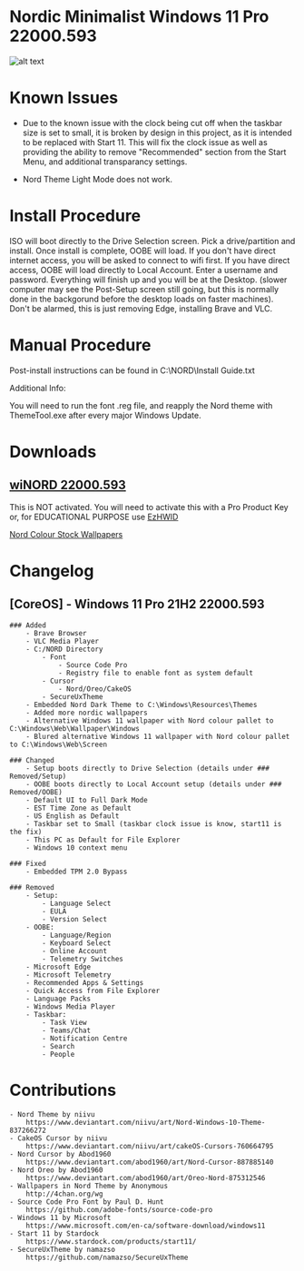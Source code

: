 # Nordic Minimalist Windows 11 Pro 22000.593

![alt text](https://i.imgur.com/dwgVPXF.png?raw=true)

# Known Issues
- Due to the known issue with the clock being cut off when the taskbar size is set to small, it is broken by design in this project, as it is intended to be replaced with Start 11. This will fix the clock issue as well as providing the ability to remove "Recommended" section from the Start Menu, and additional transparancy settings.

- Nord Theme Light Mode does not work.

# Install Procedure
ISO will boot directly to the Drive Selection screen. Pick a drive/partition and install. Once install is complete, OOBE will load. If you don't have direct internet access, you will be asked to connect to wifi first. If you have direct access, OOBE will load directly to Local Account. Enter a username and password. Everything will finish up and you will be at the Desktop. (slower computer may see the Post-Setup screen still going, but this is normally done in the backgorund before the desktop loads on faster machines). Don't be alarmed, this is just removing Edge, installing Brave and VLC.

# Manual Procedure
Post-install instructions can be found in C:\NORD\Install Guide.txt

Additional Info:

You will need to run the font .reg file, and reapply the Nord theme with ThemeTool.exe after every major Windows Update.

# Downloads
## [wiNORD 22000.593](https://drive.google.com/file/d/1-D10yvFcS7nzYEgEPKv6fsyzFz1xsS3U)
This is NOT activated. You will need to activate this with a Pro Product Key or, for EDUCATIONAL PURPOSE use [EzHWID](https://github.com/ExeCsrss/EzHWID)

[Nord Colour Stock Wallpapers](https://drive.google.com/drive/folders/1Wb9SQIaQWFkmU2EU3-ZXznhZv3_hGsZ2?usp=sharing)

# Changelog

## [CoreOS] - Windows 11 Pro 21H2 22000.593
	### Added
		- Brave Browser
		- VLC Media Player
		- C:/NORD Directory
			- Font
				- Source Code Pro
				- Registry file to enable font as system default
			- Cursor
				- Nord/Oreo/CakeOS
			- SecureUxTheme
		- Embedded Nord Dark Theme to C:\Windows\Resources\Themes
		- Added more nordic wallpapers
   		- Alternative Windows 11 wallpaper with Nord colour pallet to C:\Windows\Web\Wallpaper\Windows
 		- Blured alternative Windows 11 wallpaper with Nord colour pallet to C:\Windows\Web\Screen

	### Changed
		- Setup boots directly to Drive Selection (details under ### Removed/Setup)
		- OOBE boots directly to Local Account setup (details under ### Removed/OOBE)
		- Default UI to Full Dark Mode
		- EST Time Zone as Default
		- US English as Default
		- Taskbar set to Small (taskbar clock issue is know, start11 is the fix)
		- This PC as Default for File Explorer
		- Windows 10 context menu

	### Fixed
		- Embedded TPM 2.0 Bypass
    
	### Removed
		- Setup:
			- Language Select
			- EULA
			- Version Select
		- OOBE:
			- Language/Region
			- Keyboard Select
			- Online Account
			- Telemetry Switches
		- Microsoft Edge
		- Microsoft Telemetry
		- Recommended Apps & Settings
		- Quick Access from File Explorer
		- Language Packs
		- Windows Media Player
		- Taskbar:
			- Task View
			- Teams/Chat
			- Notification Centre
			- Search
			- People

# Contributions
	- Nord Theme by niivu
		https://www.deviantart.com/niivu/art/Nord-Windows-10-Theme-837266272
	- CakeOS Cursor by niivu
		https://www.deviantart.com/niivu/art/cakeOS-Cursors-760664795
	- Nord Cursor by Abod1960
		https://www.deviantart.com/abod1960/art/Nord-Cursor-887885140
	- Nord Oreo by Abod1960
		https://www.deviantart.com/abod1960/art/Oreo-Nord-875312546
	- Wallpapers in Nord Theme by Anonymous
		http://4chan.org/wg
	- Source Code Pro Font by Paul D. Hunt
		https://github.com/adobe-fonts/source-code-pro
	- Windows 11 by Microsoft
		https://www.microsoft.com/en-ca/software-download/windows11
	- Start 11 by Stardock
		https://www.stardock.com/products/start11/
	- SecureUxTheme by namazso
		https://github.com/namazso/SecureUxTheme
